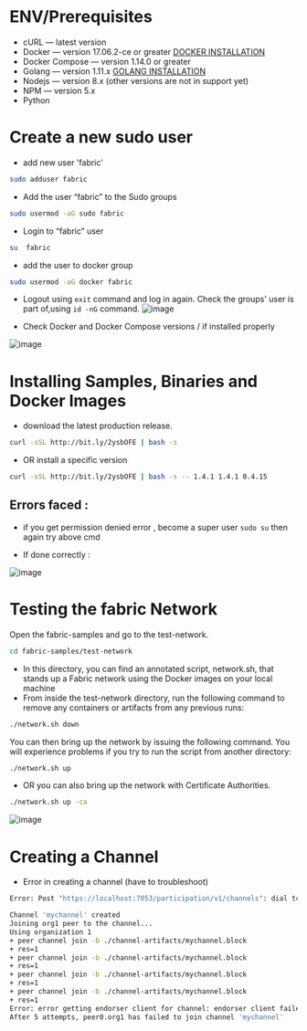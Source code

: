# ENV/Prerequisites
- cURL — latest version
- Docker — version 17.06.2-ce or greater [DOCKER INSTALLATION](https://github.com/KRIISHSHARMA/DOCKER)
- Docker Compose — version 1.14.0 or greater
- Golang — version 1.11.x [GOLANG INSTALLATION](https://github.com/KRIISHSHARMA/go-installation)
- Nodejs — version 8.x (other versions are not in support yet)
- NPM — version 5.x
- Python 


# Create a new sudo user

- add new user 'fabric'
``` sh
sudo adduser fabric
```
- Add the user “fabric” to the Sudo groups
``` sh
sudo usermod -aG sudo fabric
```
- Login to “fabric” user
``` sh
su  fabric
```

- add the user to docker group
``` sh
sudo usermod -aG docker fabric
```

- Logout using `exit` command and log in again. Check the groups' user is part of,using `id -nG` command.
![image](https://github.com/KRIISHSHARMA/hyperledger-fabric-installation/assets/86760658/a34b67c2-90e1-4cee-a952-d0c0265728d5)

- Check Docker and Docker Compose versions / if installed properly
  
![image](https://github.com/KRIISHSHARMA/hyperledger-fabric-installation/assets/86760658/c31b4447-25cd-4fc4-8a0b-23b3c4a7d9b6)

# Installing Samples, Binaries and Docker Images

- download the latest production release.
  
``` sh
curl -sSL http://bit.ly/2ysbOFE | bash -s
```

- OR install a specific version
``` sh
curl -sSL http://bit.ly/2ysbOFE | bash -s -- 1.4.1 1.4.1 0.4.15
```

## Errors faced : 
- if you get permission denied error , become a super user `sudo su` then again try above cmd

- If done correctly :

![image](https://github.com/KRIISHSHARMA/hyperledger-fabric-installation/assets/86760658/a5d87571-b4ff-4e94-8484-d17463dda684)

# Testing the fabric Network

Open the fabric-samples and go to the test-network.
``` sh
cd fabric-samples/test-network
```
- In this directory, you can find an annotated script, network.sh, that stands up a Fabric network using the Docker images on your local machine
- From inside the test-network directory, run the following command to remove any containers or artifacts from any previous runs:
``` sh
./network.sh down
```
You can then bring up the network by issuing the following command. You will experience problems if you try to run the script from another directory:
``` sh
./network.sh up
```
- OR you can also bring up the network with Certificate Authorities.
``` sh
./network.sh up -ca
```

![image](https://github.com/KRIISHSHARMA/hyperledger-fabric-installation/assets/86760658/5d2797cf-4d68-4b02-9b1d-91ec4d11cac6)

# Creating a Channel 
- Error in creating a channel (have to troubleshoot)
``` sh
Error: Post "https://localhost:7053/participation/v1/channels": dial tcp 127.0.0.1:7053: connect: connection refused

Channel 'mychannel' created
Joining org1 peer to the channel...
Using organization 1
+ peer channel join -b ./channel-artifacts/mychannel.block
+ res=1
+ peer channel join -b ./channel-artifacts/mychannel.block
+ res=1
+ peer channel join -b ./channel-artifacts/mychannel.block
+ res=1
+ peer channel join -b ./channel-artifacts/mychannel.block
+ res=1
Error: error getting endorser client for channel: endorser client failed to connect to localhost:7051: failed to create new connection: connection error: desc = "transport: error while dialing: dial tcp 127.0.0.1:7051: connect: connection refused"
After 5 attempts, peer0.org1 has failed to join channel 'mychannel' 
```
